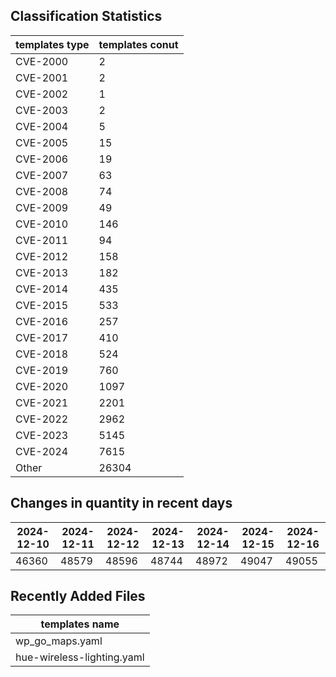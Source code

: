 ## Classification Statistics
| templates type | templates conut | 
| --- | --- |
| CVE-2000 | 2 |
| CVE-2001 | 2 |
| CVE-2002 | 1 |
| CVE-2003 | 2 |
| CVE-2004 | 5 |
| CVE-2005 | 15 |
| CVE-2006 | 19 |
| CVE-2007 | 63 |
| CVE-2008 | 74 |
| CVE-2009 | 49 |
| CVE-2010 | 146 |
| CVE-2011 | 94 |
| CVE-2012 | 158 |
| CVE-2013 | 182 |
| CVE-2014 | 435 |
| CVE-2015 | 533 |
| CVE-2016 | 257 |
| CVE-2017 | 410 |
| CVE-2018 | 524 |
| CVE-2019 | 760 |
| CVE-2020 | 1097 |
| CVE-2021 | 2201 |
| CVE-2022 | 2962 |
| CVE-2023 | 5145 |
| CVE-2024 | 7615 |
| Other | 26304 |
## Changes in quantity in recent days
|2024-12-10 | 2024-12-11 | 2024-12-12 | 2024-12-13 | 2024-12-14 | 2024-12-15 | 2024-12-16|
|--- | ------ | ------ | ------ | ------ | ------ | ---|
|46360 | 48579 | 48596 | 48744 | 48972 | 49047 | 49055|
## Recently Added Files
| templates name | 
| --- |
| wp_go_maps.yaml |
| hue-wireless-lighting.yaml |
